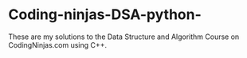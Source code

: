 # Coding-ninjas-DSA-python-
These are my solutions to the Data Structure and Algorithm Course on CodingNinjas.com using C++.
